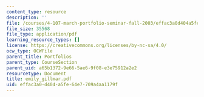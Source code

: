 ```yaml
---
content_type: resource
description: ''
file: /courses/4-107-march-portfolio-seminar-fall-2003/effac3a0d404a5fe64e7709a4aa1179f_emily_gillmar.pdf
file_size: 35568
file_type: application/pdf
learning_resource_types: []
license: https://creativecommons.org/licenses/by-nc-sa/4.0/
ocw_type: OCWFile
parent_title: Portfolios
parent_type: CourseSection
parent_uid: a65b1372-9e66-5ae6-9f08-e3e75912a2e2
resourcetype: Document
title: emily_gillmar.pdf
uid: effac3a0-d404-a5fe-64e7-709a4aa1179f
---
```

